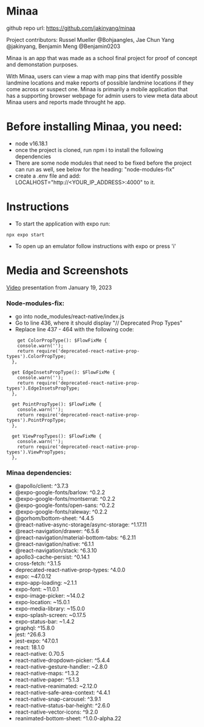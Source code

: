# Minaa

github repo url: https://github.com/jakinyang/minaa

Project contributors: Russel Mueller @Bohjaangles, Jae Chun Yang @jakinyang, Benjamin Meng @Benjamin0203

Minaa is an app that was made as a school final project for proof of concept and demonstation purposes.

With Minaa, users can view a map with map pins that identify possible landmine locations and make reports of possible landmine locations if they come across or suspect one. Minaa is primarily a mobile application that has a supporting browser webpage for admin users to view meta data about Minaa users and reports made throught he app. 

# Before installing Minaa, you need:
 - node v16.18.1
 - once the project is cloned, run npm i to install the following dependencies
 - There are some node modules that need to be fixed before the project can run as well, see below for the heading: "node-modules-fix"
 - create a .env file and add: 
 LOCALHOST="http://<YOUR_IP_ADDRESS>:4000" to it.

# Instructions
- To start the application with expo run:
```
npx expo start
```
- To open up an emulator follow instructions with expo or press 'i'

# Media and Screenshots

[Video](file:///Users/jakinbacon/Downloads/Replay%20-%20January%2019,%202023%20at%2012_03%20PM.webm) presentation from January 19, 2023

### Node-modules-fix:
  - go into node_modules/react-native/index.js
  - Go to line 436, where it should display "// Deprecated Prop Types"
  - Replace line 437 - 464 with the following code:
```
    get ColorPropType(): $FlowFixMe {
    console.warn('');
    return require('deprecated-react-native-prop-types').ColorPropType;
  },

  get EdgeInsetsPropType(): $FlowFixMe {
    console.warn('');
    return require('deprecated-react-native-prop-types').EdgeInsetsPropType;
  },

  get PointPropType(): $FlowFixMe {
    console.warn('');
    return require('deprecated-react-native-prop-types').PointPropType;
  },

  get ViewPropTypes(): $FlowFixMe {
    console.warn('');
    return require('deprecated-react-native-prop-types').ViewPropTypes;
  },
```

### Minaa dependencies:
 - @apollo/client: ^3.7.3
 - @expo-google-fonts/barlow: ^0.2.2
 - @expo-google-fonts/montserrat: ^0.2.2
 - @expo-google-fonts/open-sans: ^0.2.2
 - @expo-google-fonts/raleway: ^0.2.2
 - @gorhom/bottom-sheet: ^4.4.5
 - @react-native-async-storage/async-storage: ^1.17.11
 - @react-navigation/drawer: ^6.5.6
 - @react-navigation/material-bottom-tabs: ^6.2.11
 - @react-navigation/native: ^6.1.1
 - @react-navigation/stack: ^6.3.10
 - apollo3-cache-persist: ^0.14.1
 - cross-fetch: ^3.1.5
 - deprecated-react-native-prop-types: ^4.0.0
 - expo: ~47.0.12
 - expo-app-loading: ~2.1.1
 - expo-font: ~11.0.1
 - expo-image-picker: ~14.0.2
 - expo-location: ~15.0.1
 - expo-media-library: ~15.0.0
 - expo-splash-screen: ~0.17.5
 - expo-status-bar: ~1.4.2
 - graphql: ^15.8.0
 - jest: ^26.6.3
 - jest-expo: ^47.0.1
 - react: 18.1.0
 - react-native: 0.70.5
 - react-native-dropdown-picker: ^5.4.4
 - react-native-gesture-handler: ~2.8.0
 - react-native-maps: ^1.3.2
 - react-native-paper: ^5.1.3
 - react-native-reanimated: ~2.12.0
 - react-native-safe-area-context: ^4.4.1
 - react-native-snap-carousel: ^3.9.1
 - react-native-status-bar-height: ^2.6.0
 - react-native-vector-icons: ^9.2.0
 - reanimated-bottom-sheet: ^1.0.0-alpha.22  
